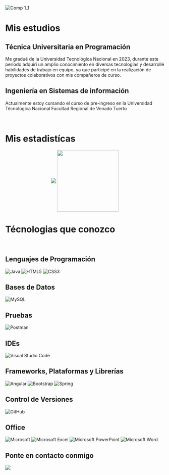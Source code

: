 
![Comp 1_1](https://github.com/Fiama5/Fiama5/assets/105252230/93ddbebe-eec8-4725-8955-73e93e4dc401)


<h1>Mis estudios</h1>
<h2>Técnica Universitaria en Programación</h2>
<p>
  Me gradué de la Universidad Tecnológica Nacional en 2023, durante este período
  adquirí un amplio conocimiento en diversas tecnologías y desarrollé
  habilidades de trabajo en equipo, ya que participé en la realización de
  proyectos colaborativos con mis compañeros de curso.
</p>

<h2>Ingeniería en Sistemas de información</h2>
<p>
    Actualmente estoy cursando el curso de pre-ingreso en la Universidad Técnologica Nacional Facultad Regional de Venado Tuerto
</p>

<br>

<h1>Mis estadistícas</h1>
<p align="center">
    <img align="center" src="https://github-readme-stats.vercel.app/api?username=Fiama5&show_icons=true&hide_border=true&title_color=FFFFF&amp&icon_color=FFFFFF&amp&text_color=FFFFFF&amp&bg_color=000000&count_private=true&include_all_commits=true"/>
    <img align="center" height="195px" src="https://github-readme-stats.vercel.app/api/top-langs/?username=Fiama5&text_color=FFFFFF&bg_color=000000&title_color=FFFFF4&langs_count=15&layout=compact&hide_border=true" />
</p>
<h1>Técnologias que conozco</h1>
<br>
<h2>Lenguajes de Programación</h2>

![Java](https://img.shields.io/badge/java-%23ED8B00.svg?style=for-the-badge&logo=openjdk&logoColor=white)
![HTML5](https://img.shields.io/badge/html5-%23E34F26.svg?style=for-the-badge&logo=html5&logoColor=white)
![CSS3](https://img.shields.io/badge/css3-%231572B6.svg?style=for-the-badge&logo=css3&logoColor=white)

<h2>Bases de Datos</h2>

![MySQL](https://img.shields.io/badge/mysql-%2300f.svg?style=for-the-badge&logo=mysql&logoColor=white)

<h2>Pruebas</h2>

![Postman](https://img.shields.io/badge/Postman-FF6C37?style=for-the-badge&logo=postman&logoColor=white)

<h2>IDEs</h2>

![Visual Studio
Code](https://img.shields.io/badge/Visual%20Studio%20Code-0078d7.svg?style=for-the-badge&logo=visual-studio-code&logoColor=white)

<h2>Frameworks, Plataformas y Librerías</h2>

![Angular](https://img.shields.io/badge/angular-%23DD0031.svg?style=for-the-badge&logo=angular&logoColor=white)
![Bootstrap](https://img.shields.io/badge/bootstrap-%238511FA.svg?style=for-the-badge&logo=bootstrap&logoColor=white)
![Spring](https://img.shields.io/badge/spring-%236DB33F.svg?style=for-the-badge&logo=spring&logoColor=white)

<h2>Control de Versiones</h2>

![GitHub](https://img.shields.io/badge/github-%23121011.svg?style=for-the-badge&logo=github&logoColor=white)

<h2>Office</h2>

![Microsoft](https://img.shields.io/badge/Microsoft-0078D4?style=for-the-badge&logo=microsoft&logoColor=white)
![Microsoft
Excel](https://img.shields.io/badge/Microsoft_Excel-217346?style=for-the-badge&logo=microsoft-excel&logoColor=white)
![Microsoft
PowerPoint](https://img.shields.io/badge/Microsoft_PowerPoint-B7472A?style=for-the-badge&logo=microsoft-powerpoint&logoColor=white)
![Microsoft
Word](https://img.shields.io/badge/Microsoft_Word-2B579A?style=for-the-badge&logo=microsoft-word&logoColor=white)


<h2>Ponte en contacto conmigo</h2>
<a href="mailto:fiamaarrua5@gmail.com" target="_blank">
    <img src="https://img.shields.io/badge/gmail:  Fiama Arrua-%23EA4335.svg?style=for-the-badge&logo=gmail&logoColor=white" t=mail style="margin-bottom: 5px;" />
    </a>
<!--
**Fiama5/Fiama5** is a ✨ _special_ ✨ repository because its `README.md` (this file) appears on your GitHub profile.

Here are some ideas to get you started:

- 🔭 I’m currently working on ...
- 🌱 I’m currently learning ...
- 👯 I’m looking to collaborate on ...
- 🤔 I’m looking for help with ...
- 💬 Ask me about ...
- 📫 How to reach me: ...
- 😄 Pronouns: ...
- ⚡ Fun fact: ...
-->
